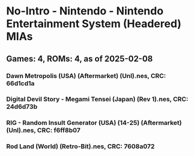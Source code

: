 # No-Intro - Nintendo - Nintendo Entertainment System (Headered) MIAs
## Games: 4, ROMs: 4, as of 2025-02-08
### Dawn Metropolis (USA) (Aftermarket) (Unl).nes, CRC: 66d1cd1a
### Digital Devil Story - Megami Tensei (Japan) (Rev 1).nes, CRC: 24d6d73b
### RIG - Random Insult Generator (USA) (14-25) (Aftermarket) (Unl).nes, CRC: f6ff8b07
### Rod Land (World) (Retro-Bit).nes, CRC: 7608a072

